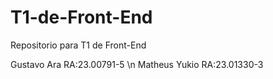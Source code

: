 # T1-de-Front-End
Repositorio para T1 de Front-End

Gustavo Ara RA:23.00791-5
\n Matheus Yukio RA:23.01330-3
